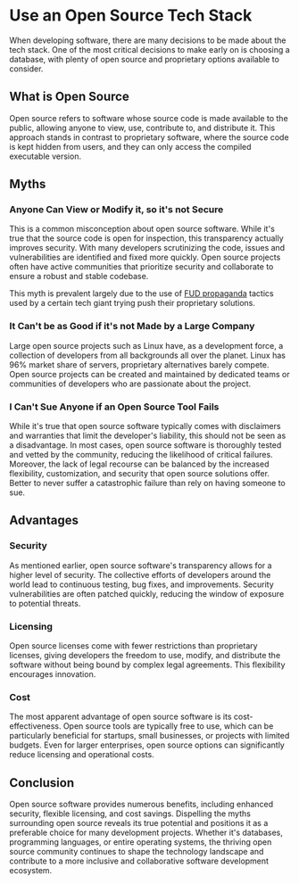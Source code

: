 # Use an Open Source Tech Stack

[//]: # (Matthew Burkard / 10:21 AM EST • July 16, 2023)

When developing software, there are many decisions to be made about the tech stack. One
of the most critical decisions to make early on is choosing a database, with plenty of
open source and proprietary options available to consider.

## What is Open Source

Open source refers to software whose source code is made available to the public,
allowing anyone to view, use, contribute to, and distribute it. This approach stands in
contrast to proprietary software, where the source code is kept hidden from users, and
they can only access the compiled executable version.

## Myths

### Anyone Can View or Modify it, so it's not Secure

This is a common misconception about open source software. While it's true that the
source code is open for inspection, this transparency actually improves security. With
many developers scrutinizing the code, issues and vulnerabilities are identified and
fixed more quickly. Open source projects often have active communities that prioritize
security and collaborate to ensure a robust and stable codebase.

This myth is prevalent largely due to the
use of [FUD propaganda](https://en.wikipedia.org/wiki/Fear,_uncertainty,_and_doubt)
tactics used by a certain tech giant trying push their proprietary solutions.

### It Can't be as Good if it's not Made by a Large Company

Large open source projects such as Linux have, as a development force, a collection of
developers from all backgrounds all over the planet. Linux has 96% market share of
servers, proprietary alternatives barely compete. Open source projects can be created
and maintained by dedicated teams or communities of developers who are passionate about
the project.

### I Can't Sue Anyone if an Open Source Tool Fails

While it's true that open source software typically comes with disclaimers and
warranties that limit the developer's liability, this should not be seen as a
disadvantage. In most cases, open source software is thoroughly tested and vetted by the
community, reducing the likelihood of critical failures. Moreover, the lack of legal
recourse can be balanced by the increased flexibility, customization, and security that
open source solutions offer. Better to never suffer a catastrophic failure than rely on
having someone to sue.

## Advantages

### Security

As mentioned earlier, open source software's transparency allows for a higher level of
security. The collective efforts of developers around the world lead to continuous
testing, bug fixes, and improvements. Security vulnerabilities are often patched
quickly, reducing the window of exposure to potential threats.

### Licensing

Open source licenses come with fewer restrictions than proprietary licenses, giving
developers the freedom to use, modify, and distribute the software without being bound
by complex legal agreements. This flexibility encourages innovation.

### Cost

The most apparent advantage of open source software is its cost-effectiveness. Open
source tools are typically free to use, which can be particularly beneficial for
startups, small businesses, or projects with limited budgets. Even for larger
enterprises, open source options can significantly reduce licensing and operational
costs.

## Conclusion

Open source software provides numerous benefits, including enhanced security, flexible
licensing, and cost savings. Dispelling the myths surrounding open source reveals its
true potential and positions it as a preferable choice for many development projects.
Whether it's databases, programming languages, or entire operating systems, the thriving
open source community continues to shape the technology landscape and contribute to a
more inclusive and collaborative software development ecosystem.
